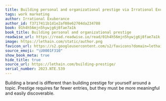 ```yaml
---
title: Building personal and organizational prestige via Irrational Exuberance
tags: work marketing
author: Irrational Exuberance
author_id: f3717411b1d1e2af08e62704da234788
book: 01h4h56mjn5hywjg6j8fae7a1k
book_title: Building personal and organizational prestige
readwise_url: https://read.readwise.io/read/01h4h56mjn5hywjg6j8fae7a1k
image: https://lethain.com/static/author.png
favicon_url: https://s2.googleusercontent.com/s2/favicons?domain=lethain.com
source_emoji: "\U0001F310"
show_book_meta: true
hide_title: true
source_url: https://lethain.com/building-prestige/
serial_number: 2023.NTE.539
---
```

Building a brand is different than building prestige for yourself around a topic. Prestige requires far fewer entries, but they must be more meaningful and easily discoverable. 